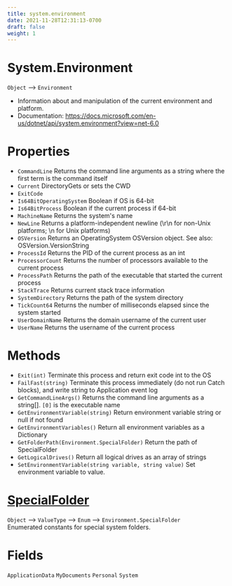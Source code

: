 ```yaml
---
title: system.environment
date: 2021-11-28T12:31:13-0700
draft: false
weight: 1
---
```


# System.Environment
`Object` –> `Environment`  
- Information about and manipulation of the current environment and platform.
- Documentation: https://docs.microsoft.com/en-us/dotnet/api/system.environment?view=net-6.0

# Properties
- `CommandLine` Returns the command line arguments as a string where the first term is the command itself
- `Current` DirectoryGets or sets the CWD
- `ExitCode`
- `Is64BitOperatingSystem` Boolean if OS is 64-bit
- `Is64BitProcess` Boolean if the current process if 64-bit
- `MachineName` Returns the system's name
- `NewLine` Returns a platform-independent newline (\r\n for non-Unix platforms; \n for Unix platforms)
- `OSVersion` Returns an OperatingSystem OSVersion object. See also: OSVersion.VersionString
- `ProcessId` Returns the PID of the current process as an int
- `ProcessorCount` Returns the number of processors available to the current process
- `ProcessPath` Returns the path of the executable that started the current process
- `StackTrace` Returns current stack trace information
- `SystemDirectory` Returns the path of the system directory
- `TickCount64` Returns the number of milliseconds elapsed since the system started
- `UserDomainName` Returns the domain username of the current user
- `UserName` Returns the username of the current process

# Methods
- `Exit(int)` Terminate this process and return exit code int to the OS
- `FailFast(string)` Terminate this process immediately (do not run Catch blocks), and write string to Application event log
- `GetCommandLineArgs()` Returns the command line arguments as a string[]. `[0]` is the executable name
- `GetEnvironmentVariable(string)` Return environment variable string or null if not found
- `GetEnvironmentVariables()` Return all environment variables as a Dictionary
- `GetFolderPath(Environment.SpecialFolder)` Return the path of SpecialFolder
- `GetLogicalDrives()` Return all logical drives as an array of strings
- `SetEnvironmentVariable(string variable, string value)` Set environment variable to value.

# [SpecialFolder](https://docs.microsoft.com/en-us/dotnet/api/system.environment.specialfolder?view=net-6.0)
`Object` –> `ValueType` –> `Enum` –> `Environment.SpecialFolder`  
Enumerated constants for special system folders.  

# Fields
`ApplicationData`
`MyDocuments`
`Personal`
`System`
